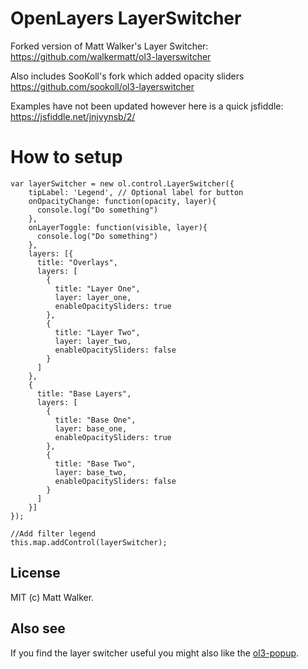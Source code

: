 # OpenLayers LayerSwitcher

Forked version of Matt Walker's Layer Switcher: https://github.com/walkermatt/ol3-layerswitcher

Also includes SooKoll's fork which added opacity sliders https://github.com/sookoll/ol3-layerswitcher

Examples have not been updated however here is a quick jsfiddle: https://jsfiddle.net/jnjvynsb/2/

# How to setup


    var layerSwitcher = new ol.control.LayerSwitcher({
        tipLabel: 'Legend', // Optional label for button
        onOpacityChange: function(opacity, layer){
          console.log("Do something")
        },
        onLayerToggle: function(visible, layer){
          console.log("Do something")
        },
        layers: [{
          title: "Overlays",
          layers: [
            {
              title: "Layer One",
              layer: layer_one,
              enableOpacitySliders: true
            },
            {
              title: "Layer Two",
              layer: layer_two,
              enableOpacitySliders: false
            }
          ]
        },
        {
          title: "Base Layers",
          layers: [
            {
              title: "Base One",
              layer: base_one,
              enableOpacitySliders: true
            },
            {
              title: "Base Two",
              layer: base_two,
              enableOpacitySliders: false
            }
          ]
        }]
    });

    //Add filter legend
    this.map.addControl(layerSwitcher);

## License

MIT (c) Matt Walker.

## Also see

If you find the layer switcher useful you might also like the
[ol3-popup](https://github.com/walkermatt/ol3-popup).

